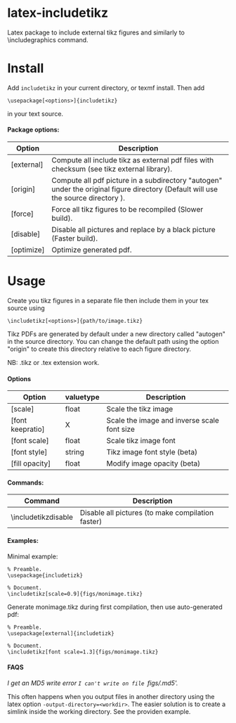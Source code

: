 # latex-includetikz
Latex package to include external tikz figures and similarly to \includegraphics command.

# Install

Add `includetikz` in your current directory, or texmf install. 
Then add
```
\usepackage[<options>]{includetikz}
```
in your text source.

#### Package options:

Option | Description
--- | ---
[external] | Compute all include tikz as external pdf files with checksum (see tikz external library).
[origin]   | Compute all pdf picture in a subdirectory "autogen" under the original figure directory (Default will use the source directory ).
[force]    | Force all tikz figures to be recompiled (Slower build).
[disable]  | Disable all pictures and replace by a black picture (Faster build).
[optimize] | Optimize generated pdf.

# Usage

Create you tikz figures in a separate file then include them in your tex source using
```
\includetikz[<options>]{path/to/image.tikz}
```
Tikz PDFs are generated by default under a new directory called "autogen" in the source directory. You can change
the default path using the option "origin" to create this directory relative to each figure directory.

NB: .tikz or .tex extension work.

#### Options

Option         | valuetype | Description
---            | ---       | ---
[scale]        | float     | Scale the tikz image
[font keepratio]    | X         | Scale the image and inverse scale font size
[font scale]   | float     | Scale tikz image font
[font style]   | string    | Tikz image font style (beta)
[fill opacity] | float     | Modify image opacity (beta)

#### Commands:

Command | Description
--- | ---
\includetikzdisable | Disable all pictures (to make compilation faster)

#### Examples:

Minimal example:
```
% Preamble.
\usepackage{includetizk}

% Document.
\includetikz[scale=0.9]{figs/monimage.tikz}
```
Generate monimage.tikz during first compilation, then use auto-generated pdf:
```
% Preamble.
\usepackage[external]{includetizk}

% Document.
\includetikz[font scale=1.3]{figs/monimage.tikz}
```

#### FAQS

*I get an MD5 write error `I can't write on file `figs/.md5'.*

This often happens when you output files in another directory using the
latex option `-output-directory=<workdir>`.
The easier solution is to create a simlink inside the working directory.
See the providen example.
